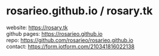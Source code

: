 # rosarieo.github.io / rosary.tk

website: https://rosary.tk
<br>
github pages: https://rosarieo.github.io
<br>
repo: https://github.com/rosarieo/rosarieo.github.io
<br>
contact: https://form.jotform.com/210341816022138
